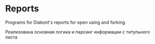 # Reports
Programs for Diakont's reports for open using and forking

Реализована основная логика и парсинг информации с титульного листа
